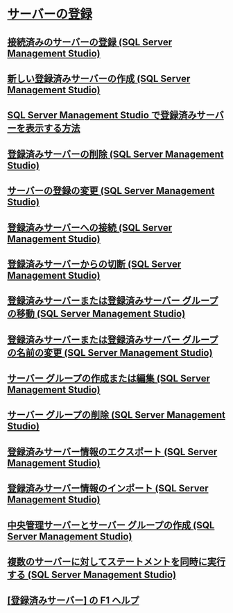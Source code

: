 # [サーバーの登録](register-servers.md)
## [接続済みのサーバーの登録 (SQL Server Management Studio)](register-a-connected-server-sql-server-management-studio.md)
## [新しい登録済みサーバーの作成 (SQL Server Management Studio)](create-a-new-registered-server-sql-server-management-studio.md)
## [SQL Server Management Studio で登録済みサーバーを表示する方法](view-registered-servers-in-sql-server-management-studio.md)
## [登録済みサーバーの削除 (SQL Server Management Studio)](remove-a-registered-server-sql-server-management-studio.md)
## [サーバーの登録の変更 (SQL Server Management Studio)](change-a-server-s-registration-sql-server-management-studio.md)
## [登録済みサーバーへの接続 (SQL Server Management Studio)](connect-to-a-registered-server-sql-server-management-studio.md)
## [登録済みサーバーからの切断 (SQL Server Management Studio)](disconnect-from-a-registered-server-sql-server-management-studio.md)
## [登録済みサーバーまたは登録済みサーバー グループの移動 (SQL Server Management Studio)](move-a-registered-server-or-registered-server-group.md)
## [登録済みサーバーまたは登録済みサーバー グループの名前の変更 (SQL Server Management Studio)](change-the-name-of-registered-server-or-registered-server-group.md)
## [サーバー グループの作成または編集 (SQL Server Management Studio)](create-or-edit-a-server-group-sql-server-management-studio.md)
## [サーバー グループの削除 (SQL Server Management Studio)](remove-a-server-group-sql-server-management-studio.md)
## [登録済みサーバー情報のエクスポート (SQL Server Management Studio)](export-registered-server-information-sql-server-management-studio.md)
## [登録済みサーバー情報のインポート (SQL Server Management Studio)](import-registered-server-information-sql-server-management-studio.md)
## [中央管理サーバーとサーバー グループの作成 (SQL Server Management Studio)](create-a-central-management-server-and-server-group.md)
## [複数のサーバーに対してステートメントを同時に実行する (SQL Server Management Studio)](execute-statements-against-multiple-servers-simultaneously.md)
## [[登録済みサーバー] の F1 ヘルプ](registered-servers-f1-help.md)
